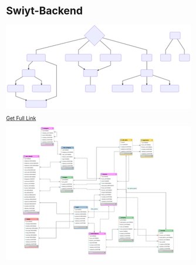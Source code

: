 # Swiyt-Backend

[![System Diagram](/doc/diagram-01.svg "System Diagram")][System Diagram]

[Get Full Link][System Diagram]

![database](doc/database.svg)








[System Diagram]: <https://bit.ly/2ls3TlU>

<!--stackedit_data:
eyJoaXN0b3J5IjpbLTIxMjc1NTg1NjhdfQ==
-->